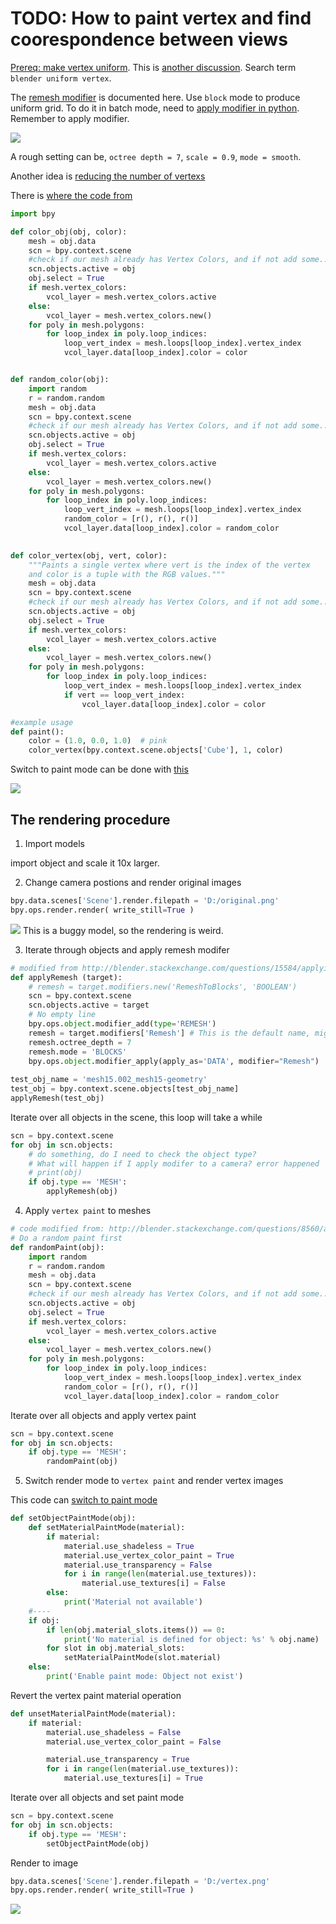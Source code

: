 # TODO: How to paint vertex and find coorespondence between views

[Prereq: make vertex uniform](https://blenderartists.org/forum/showthread.php?152289-Uniform-vertex-spacing). This is [another discussion](http://blender.stackexchange.com/questions/14860/how-can-i-obtain-an-even-vertex-density-base-mesh). Search term `blender uniform vertex`.

The [remesh modifier](https://www.blender.org/manual/modeling/modifiers/generate/remesh.html) is documented here. Use `block` mode to produce uniform grid. To do it in batch mode, need to [apply modifier in python](http://blender.stackexchange.com/questions/15584/applying-modifiers-in-a-script). Remember to apply modifier. 

![](https://i.imgur.com/A4ioSWW.png)

A rough setting can be, `octree depth = 7`, `scale = 0.9`, `mode = smooth`.

Another idea is [reducing the number of vertexs](http://blender.stackexchange.com/questions/31467/how-to-reduce-vertex-count-on-a-mesh)

There is [where the code from](http://blender.stackexchange.com/questions/8560/apply-vertex-paint-to-a-vertex)
```python
import bpy

def color_obj(obj, color):
    mesh = obj.data 
    scn = bpy.context.scene
    #check if our mesh already has Vertex Colors, and if not add some... (first we need to make sure it's the active object)
    scn.objects.active = obj
    obj.select = True
    if mesh.vertex_colors:
        vcol_layer = mesh.vertex_colors.active
    else:
        vcol_layer = mesh.vertex_colors.new()
    for poly in mesh.polygons:
        for loop_index in poly.loop_indices:
            loop_vert_index = mesh.loops[loop_index].vertex_index
            vcol_layer.data[loop_index].color = color


def random_color(obj):
    import random
    r = random.random
    mesh = obj.data 
    scn = bpy.context.scene
    #check if our mesh already has Vertex Colors, and if not add some... (first we need to make sure it's the active object)
    scn.objects.active = obj
    obj.select = True
    if mesh.vertex_colors:
        vcol_layer = mesh.vertex_colors.active
    else:
        vcol_layer = mesh.vertex_colors.new()
    for poly in mesh.polygons:
        for loop_index in poly.loop_indices:
            loop_vert_index = mesh.loops[loop_index].vertex_index
            random_color = [r(), r(), r()]
            vcol_layer.data[loop_index].color = random_color
            

def color_vertex(obj, vert, color):
    """Paints a single vertex where vert is the index of the vertex
    and color is a tuple with the RGB values."""
    mesh = obj.data 
    scn = bpy.context.scene
    #check if our mesh already has Vertex Colors, and if not add some... (first we need to make sure it's the active object)
    scn.objects.active = obj
    obj.select = True
    if mesh.vertex_colors:
        vcol_layer = mesh.vertex_colors.active
    else:
        vcol_layer = mesh.vertex_colors.new()
    for poly in mesh.polygons:
        for loop_index in poly.loop_indices:
            loop_vert_index = mesh.loops[loop_index].vertex_index
            if vert == loop_vert_index:
                vcol_layer.data[loop_index].color = color

#example usage
def paint():
    color = (1.0, 0.0, 1.0)  # pink
    color_vertex(bpy.context.scene.objects['Cube'], 1, color)
```

Switch to paint mode can be done with [this](https://github.com/qiuwch/tenon/blob/master/tenon/render.py)

![](https://i.imgur.com/9sDdpzc.png)

## The rendering procedure

1. Import models

import object and scale it 10x larger.

2. Change camera postions and render original images

``` python
bpy.data.scenes['Scene'].render.filepath = 'D:/original.png' 
bpy.ops.render.render( write_still=True )
```

![](https://i.imgur.com/GD34llH.png)
This is a buggy model, so the rendering is weird.

3. Iterate through objects and apply remesh modifer

``` python
# modified from http://blender.stackexchange.com/questions/15584/applying-modifiers-in-a-script
def applyRemesh (target):
    # remesh = target.modifiers.new('RemeshToBlocks', 'BOOLEAN')
    scn = bpy.context.scene
    scn.objects.active = target
    # No empty line
    bpy.ops.object.modifier_add(type='REMESH')
    remesh = target.modifiers['Remesh'] # This is the default name, might cause problem if Remesh already exist
    remesh.octree_depth = 7
    remesh.mode = 'BLOCKS'
    bpy.ops.object.modifier_apply(apply_as='DATA', modifier="Remesh")
    
test_obj_name = 'mesh15.002_mesh15-geometry'
test_obj = bpy.context.scene.objects[test_obj_name]
applyRemesh(test_obj)
```

Iterate over all objects in the scene, this loop will take a while
``` python
scn = bpy.context.scene
for obj in scn.objects:
    # do something, do I need to check the object type? 
    # What will happen if I apply modifer to a camera? error happened
    # print(obj)
    if obj.type == 'MESH':
        applyRemesh(obj)
```

4. Apply `vertex paint` to meshes
``` python
# code modified from: http://blender.stackexchange.com/questions/8560/apply-vertex-paint-to-a-vertex
# Do a random paint first
def randomPaint(obj):
    import random
    r = random.random
    mesh = obj.data 
    scn = bpy.context.scene
    #check if our mesh already has Vertex Colors, and if not add some... (first we need to make sure it's the active object)
    scn.objects.active = obj
    obj.select = True
    if mesh.vertex_colors:
        vcol_layer = mesh.vertex_colors.active
    else:
        vcol_layer = mesh.vertex_colors.new()
    for poly in mesh.polygons:
        for loop_index in poly.loop_indices:
            loop_vert_index = mesh.loops[loop_index].vertex_index
            random_color = [r(), r(), r()]
            vcol_layer.data[loop_index].color = random_color
```

Iterate over all objects and apply vertex paint
``` python
scn = bpy.context.scene
for obj in scn.objects:
    if obj.type == 'MESH':
        randomPaint(obj)
```

5. Switch render mode to `vertex paint` and render vertex images
  
This code can [switch to paint mode](https://github.com/qiuwch/tenon/blob/master/tenon/render.py)

```python
def setObjectPaintMode(obj):
    def setMaterialPaintMode(material):
        if material:
            material.use_shadeless = True
            material.use_vertex_color_paint = True
            material.use_transparency = False
            for i in range(len(material.use_textures)):
                material.use_textures[i] = False
        else:
            print('Material not available')
    #----
    if obj:
        if len(obj.material_slots.items()) == 0:
            print('No material is defined for object: %s' % obj.name)
        for slot in obj.material_slots:
            setMaterialPaintMode(slot.material)
    else:
        print('Enable paint mode: Object not exist')
```

Revert the vertex paint material operation
```python
def unsetMaterialPaintMode(material):
    if material:
        material.use_shadeless = False
        material.use_vertex_color_paint = False

        material.use_transparency = True
        for i in range(len(material.use_textures)):
            material.use_textures[i] = True
```


Iterate over all objects and set paint mode
``` python
scn = bpy.context.scene
for obj in scn.objects:
    if obj.type == 'MESH':
        setObjectPaintMode(obj)
```

Render to image
```python
bpy.data.scenes['Scene'].render.filepath = 'D:/vertex.png' 
bpy.ops.render.render( write_still=True )
```
![](https://i.imgur.com/hJhNlqH.png)
